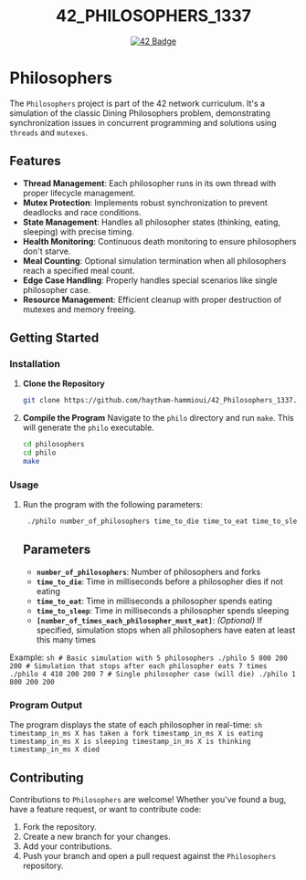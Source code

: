 <h1 align="center">42_PHILOSOPHERS_1337</h1>
<p align="center">
  <a href="https://github.com/haytham-hammioui/42_Philosophers_1337">
    <img src="https://raw.githubusercontent.com/ayogun/42-project-badges/refs/heads/main/badges/philosopherse.png" alt="42 Badge">
  </a>
</p>

# Philosophers

The `Philosophers` project is part of the 42 network curriculum. It's a simulation of the classic Dining Philosophers problem, demonstrating synchronization issues in concurrent programming and solutions using `threads` and `mutexes`.

## Features

- **Thread Management**: Each philosopher runs in its own thread with proper lifecycle management.
- **Mutex Protection**: Implements robust synchronization to prevent deadlocks and race conditions.
- **State Management**: Handles all philosopher states (thinking, eating, sleeping) with precise timing.
- **Health Monitoring**: Continuous death monitoring to ensure philosophers don't starve.
- **Meal Counting**: Optional simulation termination when all philosophers reach a specified meal count.
- **Edge Case Handling**: Properly handles special scenarios like single philosopher case.
- **Resource Management**: Efficient cleanup with proper destruction of mutexes and memory freeing.

## Getting Started

### Installation

1. **Clone the Repository**
   ```sh
   git clone https://github.com/haytham-hammioui/42_Philosophers_1337.git philosophers
   ```

2. **Compile the Program**
   Navigate to the `philo` directory and run `make`. This will generate the `philo` executable.
   ```sh
   cd philosophers
   cd philo
   make
   ```

### Usage

1. Run the program with the following parameters:
    ```sh
     ./philo number_of_philosophers time_to_die time_to_eat time_to_sleep [number_of_times_each_philosopher_must_eat]
    ```
    ## Parameters

    - **`number_of_philosophers`**: Number of philosophers and forks
    - **`time_to_die`**: Time in milliseconds before a philosopher dies if not eating  
    - **`time_to_eat`**: Time in milliseconds a philosopher spends eating
    - **`time_to_sleep`**: Time in milliseconds a philosopher spends sleeping
    - **`[number_of_times_each_philosopher_must_eat]`**: *(Optional)* If specified, simulation stops when all philosophers have eaten at least this many times

  Example:
    ```sh
     # Basic simulation with 5 philosophers
      ./philo 5 800 200 200
     # Simulation that stops after each philosopher eats 7 times
      ./philo 4 410 200 200 7
     # Single philosopher case (will die)
      ./philo 1 800 200 200
    ```
    
### Program Output
  The program displays the state of each philosopher in real-time:
    ```sh
    timestamp_in_ms X has taken a fork
    timestamp_in_ms X is eating
    timestamp_in_ms X is sleeping
    timestamp_in_ms X is thinking
    timestamp_in_ms X died
    ```
   
## Contributing

Contributions to `Philosophers` are welcome! Whether you've found a bug, have a feature request, or want to contribute code:

1. Fork the repository.
2. Create a new branch for your changes.
3. Add your contributions.
4. Push your branch and open a pull request against the `Philosophers` repository.
